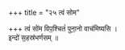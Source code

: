 +++
title = "२५ त्वं सोम"

+++
त्वं सो॑म विप॒श्चितं॑ पुना॒नो वाच॑मिष्यसि ।  
इन्दो॑ स॒हस्र॑भर्णसम् ॥